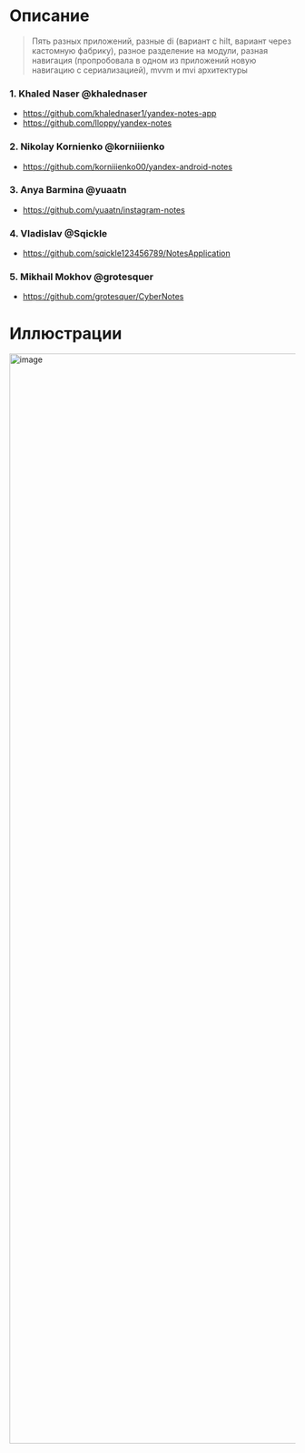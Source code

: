 # Описание
> Пять разных приложений, разные di (вариант с hilt, вариант через кастомную фабрику), разное разделение на модули, разная навигация (пропробовала в одном из приложений новую навигацию с сериализацией), mvvm и mvi архитектуры


### 1. Khaled Naser @khalednaser
- https://github.com/khalednaser1/yandex-notes-app
- https://github.com/lloppy/yandex-notes



### 2. Nikolay Kornienko @korniiienko
- https://github.com/korniiienko00/yandex-android-notes



### 3. Anya Barmina @yuaatn
- https://github.com/yuaatn/instagram-notes



### 4. Vladislav @Sqickle
- https://github.com/sqickle123456789/NotesApplication



### 5. Mikhail Mokhov @grotesquer
- https://github.com/grotesquer/CyberNotes



# Иллюстрации
<img width="1917" alt="image" src="https://github.com/user-attachments/assets/9087a6c6-459b-43ab-af40-81b590854e24" />


